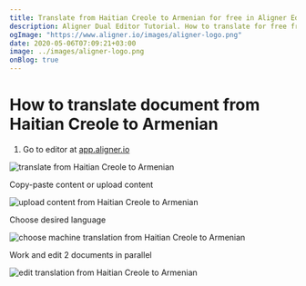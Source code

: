 ```yaml
---
title: Translate from Haitian Creole to Armenian for free in Aligner Editor
description: Aligner Dual Editor Tutorial. How to translate for free from Haitian Creole to Armenian. Aligner is multilingual document management platform. 
ogImage: "https://www.aligner.io/images/aligner-logo.png"
date: 2020-05-06T07:09:21+03:00
image: ../images/aligner-logo.png
onBlog: true
---
```


# How to translate document from Haitian Creole to Armenian

1. Go to editor at [app.aligner.io](https://app.aligner.io "Aligner App web page")

![translate from Haitian Creole to Armenian](../aligner-blank-editor.png "translate from Haitian Creole to Armenian")

Copy-paste content or upload content

![upload content from Haitian Creole to Armenian](../aligner-uploaded-document.png "upload content from Haitian Creole to Armenian")

Choose desired language

![choose machine translation from Haitian Creole to Armenian](../aligner-language-dropdown.png "choose machine translation from Haitian Creole to Armenian")

Work and edit 2 documents in parallel

![edit translation from Haitian Creole to Armenian](../aligner-double-sitded-editor.png "edit translation from Haitian Creole to Armenian")

